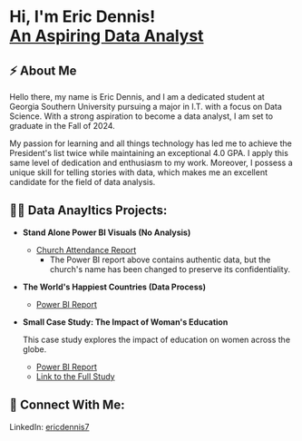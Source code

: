 <h1>Hi, I'm Eric Dennis! <br/><a href="https://github.com/joshmadakor1"></a><a href="www.linkedin.com/in/ericdennis7
">An Aspiring Data Analyst</a></h1>

<h2>⚡ About Me</h2>

Hello there, my name is Eric Dennis, and I am a dedicated student at Georgia Southern University pursuing a major in I.T. with a focus on Data Science. With a strong aspiration to become a data analyst, I am set to graduate in the Fall of 2024.

My passion for learning and all things technology has led me to achieve the President's list twice while maintaining an exceptional 4.0 GPA. I apply this same level of dedication and enthusiasm to my work. Moreover, I possess a unique skill for telling stories with data, which makes me an excellent candidate for the field of data analysis.

<h2>👨‍💻 Data Anayltics Projects:</h2>

- <b>Stand Alone Power BI Visuals (No Analysis)</b>
  - [Church Attendance Report](https://app.powerbi.com/view?r=eyJrIjoiYjU5ODNiMmYtMjA5MC00ZGI0LWFjMGEtODhiNTVjMjdiY2Q3IiwidCI6ImU0YTdiMmYwLTRkM2QtNDI0OC05YTdiLWEyNjQ4ZTIzN2MxNSIsImMiOjF9)
    - The Power BI report above contains authentic data, but the church's name has been changed to preserve its confidentiality.
  
- <b>The World's Happiest Countries (Data Process)</b>  
  - <a href="https://app.powerbi.com/view?r=eyJrIjoiNTcyYjY4Y2ItMDgzMS00MjAwLWEyMjYtNzhhYWIzNDdkZjE1IiwidCI6ImU0YTdiMmYwLTRkM2QtNDI0OC05YTdiLWEyNjQ4ZTIzN2MxNSIsImMiOjF9&pageName=ReportSectionc1b182ee40bc969bbaba">Power BI Report</a>

- <b>Small Case Study: The Impact of Woman's Education</b>

  This case study explores the impact of education on women across the globe.
    - <a href="https://app.powerbi.com/view?r=eyJrIjoiOWQyOTg5ZDItOTk1OC00NmMyLTkwM2UtNTYzNWNkYTI0YzIwIiwidCI6ImU0YTdiMmYwLTRkM2QtNDI0OC05YTdiLWEyNjQ4ZTIzN2MxNSIsImMiOjF9">Power BI Report</a>
    - <a href="https://github.com/ericdennis7/WomensEducation-FertilityRates">Link to the Full Study</a>

<h2> 🤳 Connect With Me:</h2>

LinkedIn: <a href="https://www.linkedin.com/in/ericdennis7">ericdennis7</a>
